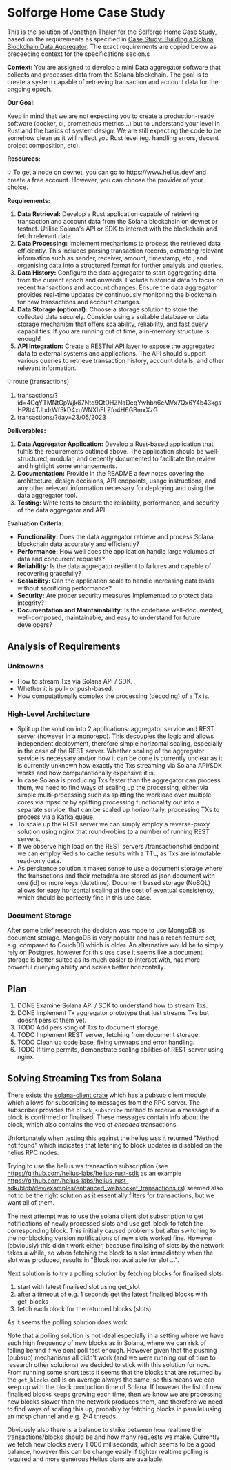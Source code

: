 # Solforge Home Case Study

This is the solution of Jonathan Thaler for the Solforge Home Case Study, based on the requirements as specified in [Case Study: Building a Solana Blockchain Data Aggregator](https://solforge.notion.site/Home-Case-Study-9384e162b64143df9a729ee482f10fda). The exact requirements are copied below as preceeding context for the specifications secion.s

**Context:**
You are assigned to develop a mini Data aggregator software that collects and processes data from the Solana blockchain. The goal is to create a system capable of retrieving transaction and account data for the ongoing epoch.

**Our Goal:**

Keep in mind that we are not expecting you to create a production-ready software (docker, ci, prometheus metrics…) but to understand your level in Rust and the basics of system design. We are still expecting the code to be somehow clean as it will reflect you Rust level (eg. handling errors, decent project composition, etc).

**Resources:**

<aside>
💡 To get a node on devnet, you can go to https://www.helius.dev/ and create a free account. However, you can choose the provider of your choice.
</aside>

**Requirements:**

1. **Data Retrieval:** Develop a Rust application capable of retrieving transaction and account data from the Solana blockchain on devnet or testnet. Utilise Solana's API or SDK to interact with the blockchain and fetch relevant data.
2. **Data Processing:** Implement mechanisms to process the retrieved data efficiently. This includes parsing transaction records, extracting relevant information such as sender, receiver, amount, timestamp, etc., and organising data into a structured format for further analysis and queries.
3. **Data History:** Configure the data aggregator to start aggregating data from the current epoch and onwards. Exclude historical data to focus on recent transactions and account changes. Ensure the data aggregator provides real-time updates by continuously monitoring the blockchain for new transactions and account changes.
4. **Data Storage (optional):** Choose a storage solution to store the collected data securely. Consider using a suitable database or data storage mechanism that offers scalability, reliability, and fast query capabilities. If you are running out of time, a in-memory structure is enough!
5. **API Integration:** Create a RESTful API layer to expose the aggregated data to external systems and applications. The API should support various queries to retrieve transaction history, account details, and other relevant information.

<aside>
💡 route (transactions)

1. transactions/?id=4CqYTMNtGpWjk67Ntq9QtDHZNaDeqYwhbh6cMVx7Qx6Y4b43kgsHP8t4TJbdrWf5kD4xuWNXhFLZfo4H6GBmxXzG
2. transactions/?day=23/05/2023
</aside>

**Deliverables:**

1. **Data Aggregator Application:** Develop a Rust-based application that fulfils the requirements outlined above. The application should be well-structured, modular, and decently documented to facilitate the review and highlight some enhancements.
2. **Documentation:** Provide in the README a few notes covering the architecture, design decisions, API endpoints, usage instructions, and any other relevant information necessary for deploying and using the data aggregator tool.
3. **Testing:** Write tests to ensure the reliability, performance, and security of the data aggregator and API.

**Evaluation Criteria:**

- **Functionality:** Does the data aggregator retrieve and process Solana blockchain data accurately and efficiently?
- **Performance:** How well does the application handle large volumes of data and concurrent requests?
- **Reliability:** Is the data aggregator resilient to failures and capable of recovering gracefully?
- **Scalability:** Can the application scale to handle increasing data loads without sacrificing performance?
- **Security:** Are proper security measures implemented to protect data integrity?
- **Documentation and Maintainability:** Is the codebase well-documented, well-composed, maintainable, and easy to understand for future developers?

## Analysis of Requirements

### Unknowns

- How to stream Txs via Solana API / SDK.
- Whether it is pull- or push-based.
- How computationally complex the processing (decoding) of a Tx is.

### High-Level Architecture

- Split up the solution into 2 applications: aggregator service and REST server (however in a monorepo). This decouples the logic and allows independent deployment, therefore simple horizontal scaling, especially in the case of the REST server. Whether scaling of the aggregator service is necessary and/or how it can be done is currently unclear as it is currently unknown how exactly the Txs streaming via Solana API/SDK works and how computantionally expensive it is.
- In case Solana is producing Txs faster than the aggregator can process them, we need to find ways of scaling up the processing, either via simple multi-processing such as splitting the workload over multiple cores via mpsc or by splitting processing functionality out into a separate service, that can be scaled up horizontally, processing TXs to process via a Kafka queue.
- To scale up the REST server we can simply employ a reverse-proxy solution using nginx that round-robins to a number of running REST servers.
- If we observe high load on the REST servers /transactions/:id endpoint we can employ Redis to cache results with a TTL, as Txs are immutable read-only data.
- As persitence solution it makes sense to use a document storage where the transactions and their metadata are stored as json document with one (id) or more keys (datetime). Document based storage (NoSQL) allows for easy horizontal scaling at the cost of eventual consistency, which should be perfectly fine in this use case.

### Document Storage

After some brief research the decision was made to use MongoDB as document storage. MongoDB is very popular and has a reach feature set, e.g. compared to CouchDB which is older.
An alternative would be to simply rely on Postgres, however for this use case it seems like a document storage is better suited as its much easier to interact with, has more powerful querying ability and scales better horizontally.

## Plan

1. DONE Examine Solana API / SDK to understand how to stream Txs.
2. DONE Implement Tx aggregator prototype that just streams Txs but doesnt persist them yet.
3. TODO Add persisting of Txs to document storage.
4. TODO Implement REST server, fetching from document storage.
5. TODO Clean up code base, fixing unwraps and error handling.
6. TODO If time permits, demonstrate scaling abilities of REST server using nginx.

## Solving Streaming Txs from Solana

There exists the [solana-client crate](https://docs.rs/solana-client/latest/solana_client/) which has a pubsub client module which allows for subscribing to messages from the RPC server. The subscriber provides the `block_subscribe` method to receive a message if a block is confirmed or finalised. These messages contain info about the block, which also contains the vec of _encoded_ transactions.

Unfortunately when testing this against the helius wss it returned "Method not found" which indicates that listening to block updates is disabled on the helius RPC nodes.

Trying to use the helius ws transaction subscription (see https://github.com/helius-labs/helius-rust-sdk
as an example https://github.com/helius-labs/helius-rust-sdk/blob/dev/examples/enhanced_websocket_transactions.rs) seemed also not to be the right solution as it essentially filters for transactions, but we want all of them.

The next attempt was to use the solana client slot subscription to get notifications of newly processed slots and use get_block to fetch the corresponding block. This initially caused problems but after switching to the nonblocking version notifications of new slots worked fine. However (obviously) this didn't work either, because finalising of slots by the network takes a while, so when fetching the block to a slot immediately when the slot was produced, results in "Block not available for slot ...".

Next solution is to try a polling solution by fetching blocks for finalised slots.

1. start with latest finalised slot using get_slot
2. after a timeout of e.g. 1 seconds get the latest finalised blocks with get_blocks
3. fetch each block for the returned blocks (slots)

As it seems the polling solution does work.

Note that a polling solution is not ideal especially in a setting where we have such high frequency of new blocks as in Solana, where we can risk of falling behind if we dont poll fast enough. However given that the pushing (pubsub) mechanisms all didn't work (and we were running out of time to research other solutions) we decided to stick with this solution for now. From running some short tests it seems that the blocks that are returned by the `get_blocks` call is on average always the same, so this means we can keep up with the block production time of Solana. If however the list of new finalised blocks keeps growing each time, then we know we are processing new blocks slower than the network produces them, and therefore we need to find ways of scaling this up, probably by fetching blocks in parallel using an mcsp channel and e.g. 2-4 threads.

Obviously also there is a balance to strike between how realtime the transactions/blocks should be and how many requests we make. Currently we fetch new blocks every 1_000 millseconds, which seems to be a good balance, however this can be change easily if tighter realtime polling is required and more generous Helius plans are available.
